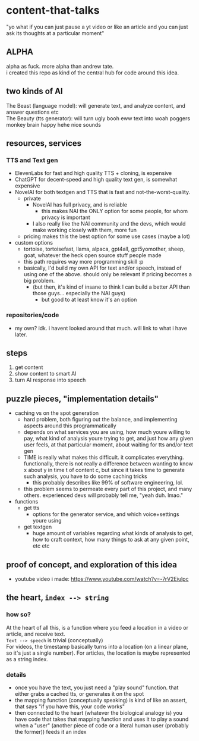 # content-that-talks
"yo what if you can just pause a yt video or like an article and you can just ask its thoughts at a particular moment"

## ALPHA
alpha as fuck. more alpha than andrew tate.  
i created this repo as kind of the central hub for code around this idea.  

## two kinds of AI
The Beast  (language model):  will generate text, and analyze content, and answer questions etc  
The Beauty  (tts generator):  will turn ugly booh eww text into woah poggers monkey brain happy hehe nice sounds  

## resources, services

### TTS and Text gen
- ElevenLabs for fast and high quality TTS + cloning, is expensive
- ChatGPT for decent-speed and high quality text gen, is somewhat expensive
- NovelAI for both textgen and TTS that is fast and not-the-worst-quality.
  - private
    - NovelAI has full privacy, and is reliable
      - this makes NAI the ONLY option for some people, for whom privacy is important
    - I also really like the NAI community and the devs, which would make working closely with them, more fun
  - pricing makes this the best option for some use cases  (maybe a lot)
- custom options
  - tortoise, tortoisefast, llama, alpaca, gpt4all, gpt5yomother, sheep, goat, whatever the heck open source stuff people made
  - this path requires way more programming skill  :p
  - basically, I'd build my own API for text and/or speech, instead of using one of the above. should only be relevant if pricing becomes a big problem.
    - (but then, it's kind of insane to think I can build a better API than those guys... especially the NAI guys)
      - but good to at least know it's an option

### repositories/code
- my own? idk. i havent looked around that much. will link to what i have later.

## steps
1) get content
2) show content to smart AI
3) turn AI response into speech

## puzzle pieces, "implementation details"
- caching vs on the spot generation
  - hard problem, both figuring out the balance, and implementing aspects around this programmatically
  - depends on what services you are using, how much youre willing to pay, what kind of analysis youre trying to get, and just how any given user feels, at that particular moment, about waiting for tts and/or text gen
  - TIME is really what makes this difficult. it complicates everything. functionally, there is not really a difference between wanting to know x about y in time t of content c, but since it takes time to generate such analysis, you have to do some caching tricks
    - this probably describes like 99% of software engineering, lol.
  - this problem seems to permeate every part of this project, and many others. experienced devs will probably tell me, "yeah duh. lmao."
- functions
  - get tts
    - options for the generator service, and which voice+settings youre using
  - get textgen
    - huge amount of variables regarding what kinds of analysis to get, how to craft context, how many things to ask at any given point, etc etc

## proof of concept, and exploration of this idea
- youtube video i made: https://www.youtube.com/watch?v=-7rV2Eiulpc

## the heart, `index --> string`
### how so?
  At the heart of all this, is a function where you feed a location in a video or article, and receive text.  
  `Text --> speech` is trivial (conceptually)  
  For videos, the timestamp basically turns into a location (on a linear plane, so it's just a single number).
  For articles, the location is maybe represented as a string index.
### details
  - once you have the text, you just need a "play sound" function. that either grabs a cached tts, or generates it on the spot
  - the mapping function (conceptually speaking) is kind of like an assert, that says "if you have this, your code works"
  - then connected to the heart (whatever the biological analogy is) you have code that takes that mapping function and uses it to play a sound when a "user" (another piece of code or a literal human user (probably the former)) feeds it an index


